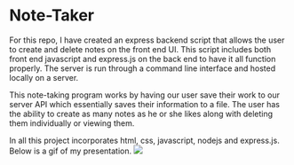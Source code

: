 # Note-Taker

For this repo, I have created an express backend script that allows the user to create and delete notes on the front end UI. This script includes both front end javascript and express.js on the back end to have it all function properly. The server is run through a command line interface and hosted locally on a server.

This note-taking program works by having our user save their work to our server API which essentially saves their information to a file. The user has the ability to create as many notes as he or she likes along with deleting them individually or viewing them. 

In all this project incorporates html, css, javascript, nodejs and express.js. 
Below is a gif of my presentation. 
![](./public/assets/note-taker.gif.gif)
